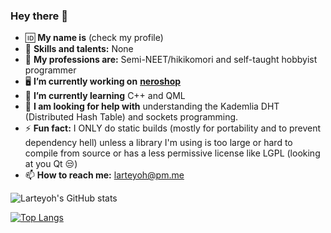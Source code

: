 ### Hey there 👋

<!--
**larteyoh/larteyoh** is a ✨ _special_ ✨ repository because its `README.md` (this file) appears on your GitHub profile.

Here are some ideas to get you started:

- 🔭 I’m currently working on ...
- 🌱 I’m currently learning ...
- 👯 I’m looking to collaborate on ...
- 🤔 I’m looking for help with ...
- 💬 Ask me about ...
- 📫 How to reach me: ...
- 😄 Pronouns: ...
- ⚡ Fun fact: ...
-->
- :id: **My name is** (check my profile) <!-- - :baby: **Birthday:** Linus Torvalds' birthday-->
- :brain: **Skills and talents:** None
- :briefcase: **My professions are:** Semi-NEET/hikikomori and self-taught hobbyist programmer
- :desktop_computer: **I’m currently working on** [**neroshop**](https://github.com/larteyoh/testshop)
- 🌱 **I’m currently learning** C++ and QML
- 🤔 **I am looking for help with** understanding the Kademlia DHT (Distributed Hash Table) and sockets programming.
- ⚡ **Fun fact:** I ONLY do static builds (mostly for portability and to prevent dependency hell) unless a library I'm using is too large or hard to compile from source or has a less permissive license like LGPL (looking at you Qt :unamused:)
- 📫 **How to reach me:** larteyoh@pm.me
<!-- - :heart: **My hobbies are** watching anime, sleeping, coding, listening to music, daydreaming and playing video games (sometimes)
- :joystick: **My favorite video games is (are)** the Monster Hunter series
- :musical_note: **My favorite music genre(s) is (are)** Lo-fi, Rap, Hip-hop; RnB; Pop; Anime OSTs, Video game OSTs, and Pretty much everything else ... -->

![Larteyoh's GitHub stats](https://github-readme-stats.vercel.app/api?username=larteyoh&show_icons=true&theme=prussian)

[![Top Langs](https://github-readme-stats.vercel.app/api/top-langs/?username=larteyoh&layout=compact&theme=prussian&langs_count=3)]()
